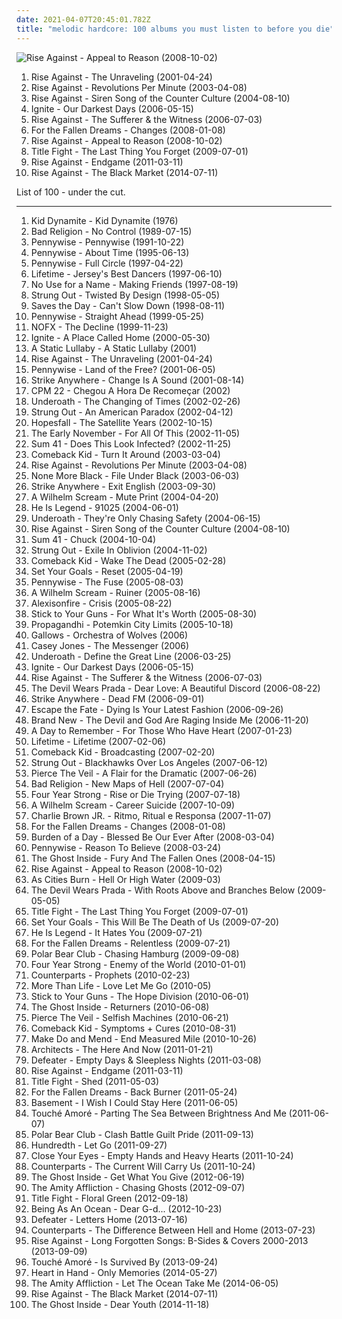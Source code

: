 ```yaml
---
date: 2021-04-07T20:45:01.782Z
title: "melodic hardcore: 100 albums you must listen to before you die"
---
```

![Rise Against - Appeal to Reason (2008-10-02)](https://img.discogs.com/zwNtYfERtsVm4UQdHh_Rbk850Io=/fit-in/385x379/filters:strip_icc():format(jpeg):mode_rgb():quality(90)/discogs-images/R-1690774-1337043295-1654.jpeg.jpg "Rise Against - Appeal to Reason (2008-10-02)")
<ol class="albums">
<li data-cover="https://img.discogs.com/v_WfhAU5pMNSSipcIC_cP8m8yho=/fit-in/200x200/filters:strip_icc():format(jpeg):mode_rgb():quality(90)/discogs-images/R-1472525-1255362291.jpeg.jpg" data-tags="punk rock, melodic hardcore, punk" role="button">Rise Against - The Unraveling (2001-04-24)</li>
<li data-cover="https://img.discogs.com/54PHju_pBRbaDAAbP344C-jYO0Q=/fit-in/200x200/filters:strip_icc():format(jpeg):mode_rgb():quality(90)/discogs-images/R-383394-1108500259.jpg.jpg" data-tags="punk, punk rock, melodic hardcore" role="button">Rise Against - Revolutions Per Minute (2003-04-08)</li>
<li data-cover="https://img.discogs.com/UfLrxOhXZkg5XKtw_vA7ZjqEGm8=/fit-in/600x529/filters:strip_icc():format(jpeg):mode_rgb():quality(90)/discogs-images/R-383403-1450846625-6064.jpeg.jpg" data-tags="punk rock, melodic hardcore" role="button">Rise Against - Siren Song of the Counter Culture (2004-08-10)</li>
<li data-cover="http://coverartarchive.org/release/3a373a0c-6529-4a1f-94f7-95bd49ee80e4/15045824943-500.jpg" data-tags="melodic hardcore" role="button">Ignite - Our Darkest Days (2006-05-15)</li>
<li data-cover="http://coverartarchive.org/release/51dcb278-fd58-4cfe-84ef-981a5739224f/7005657836-500.jpg" data-tags="punk rock, melodic hardcore" role="button">Rise Against - The Sufferer & the Witness (2006-07-03)</li>
<li data-cover="http://coverartarchive.org/release/d30fc218-4362-49f0-9a2e-598591fd4849/15102934284-500.jpg" data-tags="metalcore, melodic hardcore" role="button">For the Fallen Dreams - Changes (2008-01-08)</li>
<li data-cover="https://img.discogs.com/zwNtYfERtsVm4UQdHh_Rbk850Io=/fit-in/385x379/filters:strip_icc():format(jpeg):mode_rgb():quality(90)/discogs-images/R-1690774-1337043295-1654.jpeg.jpg" data-tags="punk rock, melodic hardcore" role="button">Rise Against - Appeal to Reason (2008-10-02)</li>
<li data-cover="http://coverartarchive.org/release/d2c866fb-356d-4d5c-a1f3-6ad8e0695e3e/3370165259-500.jpg" data-tags="pop punk, melodic hardcore" role="button">Title Fight - The Last Thing You Forget (2009-07-01)</li>
<li data-cover="http://coverartarchive.org/release/3b4383f9-d5eb-4cfa-9f89-9eff909c5008/2100804508-500.jpg" data-tags="punk rock" role="button">Rise Against - Endgame (2011-03-11)</li>
<li data-cover="http://coverartarchive.org/release/13c203d1-c159-4cf1-b841-dbd580afb5d5/7635854563-500.jpg" data-tags="melodic hardcore, punk rock" role="button">Rise Against - The Black Market (2014-07-11)</li>
</ol>
List of 100 - under the cut.
<!-- more -->

_________________

<ol class="albums">
<li data-cover="https://img.discogs.com/H5dDAdQEnctSY10THsv2Ow0Xf78=/fit-in/400x400/filters:strip_icc():format(jpeg):mode_rgb():quality(90)/discogs-images/R-648023-1143064260.jpeg.jpg" data-tags="melodic hardcore" role="button">
Kid Dynamite - Kid Dynamite (1976)
</li>
<li data-cover="https://img.discogs.com/mCYOZDBEcuVVw32N09qfYfPxRMM=/fit-in/600x580/filters:strip_icc():format(jpeg):mode_rgb():quality(90)/discogs-images/R-1080141-1447207385-1518.jpeg.jpg" data-tags="punk rock, punk" role="button">
Bad Religion - No Control (1989-07-15)
</li>
<li data-cover="http://coverartarchive.org/release/ba596074-ef87-4619-a9c5-b3c548c7a11a/4802623914-500.jpg" data-tags="melodic hardcore, punk rock" role="button">
Pennywise - Pennywise (1991-10-22)
</li>
<li data-cover="https://img.discogs.com/POOQ9xff8fwKnmNldW7ZLuccl34=/fit-in/598x585/filters:strip_icc():format(jpeg):mode_rgb():quality(90)/discogs-images/R-370028-1250436623.jpeg.jpg" data-tags="punk rock" role="button">
Pennywise - About Time (1995-06-13)
</li>
<li data-cover="http://coverartarchive.org/release/17d8b2c8-7b93-4442-a146-0936cb81c708/3593091611-500.jpg" data-tags="punk rock" role="button">
Pennywise - Full Circle (1997-04-22)
</li>
<li data-cover="https://img.discogs.com/qS1pgx4O5AkX22znlBsXIHqp3Yg=/fit-in/600x600/filters:strip_icc():format(jpeg):mode_rgb():quality(90)/discogs-images/R-383697-1386630926-9272.jpeg.jpg" data-tags="melodic hardcore, pop punk" role="button">
Lifetime - Jersey's Best Dancers (1997-06-10)
</li>
<li data-cover="http://coverartarchive.org/release/d6f37015-1c85-46dd-bceb-8c6919157196/11686735734-500.jpg" data-tags="punk, pop punk, california, melodic hardcore, aleister crowley, fat wreck chords, christopher lee, aleyster crowley, nu-punk, argeu california seixas, silvio passos, wilson seixas, california seixas, aleister, raul seixas, 90s punk rock, amidio junior, anyzio rocha, nova california seixas, mucajai, argeu california, beto juara, don kalifa, caracarai, donkalifa, aleystercrowley, simplesdemais, os putos brothers, aleyster, silva alhandra, krica morena bela, boa vista, roraima, kricamorena, familia santos, argeu, krica morena, mosca navarro, aleyster crowley bernardo de andrade, thebestofaleystercrowley, approved by randy, records of yo" role="button">
No Use for a Name - Making Friends (1997-08-19)
</li>
<li data-cover="http://coverartarchive.org/release/a25d7f06-643f-31ea-b378-43bbc445458a/23691230295-500.jpg" data-tags="melodic hardcore, punk rock" role="button">
Strung Out - Twisted By Design (1998-05-05)
</li>
<li data-cover="https://img.discogs.com/XJgeAZbPusoD0DkmQH_OYfYRw2A=/fit-in/500x494/filters:strip_icc():format(jpeg):mode_rgb():quality(90)/discogs-images/R-2583768-1291743644.jpeg.jpg" data-tags="pop punk, melodic hardcore, emo, punk rock" role="button">
Saves the Day - Can't Slow Down (1998-08-11)
</li>
<li data-cover="http://coverartarchive.org/release/272c941c-fdd8-4b15-bfa8-9719a51a3c0b/17501004429-500.jpg" data-tags="punk rock, punk" role="button">
Pennywise - Straight Ahead (1999-05-25)
</li>
<li data-cover="http://coverartarchive.org/release/2e5d0c29-9460-46e1-a775-ba37db84e48c/12950845683-500.jpg" data-tags="punk rock" role="button">
NOFX - The Decline (1999-11-23)
</li>
<li data-cover="http://coverartarchive.org/release/a570d143-3749-42cb-84a1-63ab6e6f3b05/24579314447-500.jpg" data-tags="hardcore" role="button">
Ignite - A Place Called Home (2000-05-30)
</li>
<li data-cover="http://coverartarchive.org/release/34d92885-0cc1-49db-93f2-1943b8f622b0/23882763399-500.jpg" data-tags="screamo, post-hardcore, emocore" role="button">
A Static Lullaby - A Static Lullaby (2001)
</li>
<li data-cover="https://img.discogs.com/v_WfhAU5pMNSSipcIC_cP8m8yho=/fit-in/200x200/filters:strip_icc():format(jpeg):mode_rgb():quality(90)/discogs-images/R-1472525-1255362291.jpeg.jpg" data-tags="punk rock, melodic hardcore, punk" role="button">
Rise Against - The Unraveling (2001-04-24)
</li>
<li data-cover="http://coverartarchive.org/release/9d66266b-541a-4918-a172-d2d0b83f93fa/3350220596-500.jpg" data-tags="punk rock" role="button">
Pennywise - Land of the Free? (2001-06-05)
</li>
<li data-cover="http://coverartarchive.org/release/60191e09-e44d-4773-81ce-4a00f1f72765/3331939378-500.jpg" data-tags="melodic hardcore, punk rock" role="button">
Strike Anywhere - Change Is A Sound (2001-08-14)
</li>
<li data-cover="http://coverartarchive.org/release/da1c0df9-9771-47e5-9b7c-38cfe876e077/20636697554-500.jpg" data-tags="melodic hardcore" role="button">
CPM 22 - Chegou A Hora De Recomeçar (2002)
</li>
<li data-cover="http://coverartarchive.org/release/0ff29220-5ba3-46dd-89f2-9510d29c916a/4202569667-500.jpg" data-tags="metalcore, post-hardcore, screamo" role="button">
Underoath - The Changing of Times (2002-02-26)
</li>
<li data-cover="http://coverartarchive.org/release/a523bcb6-4d68-3854-b159-82fd53f9655d/24573949978-500.jpg" data-tags="punk rock, melodic hardcore" role="button">
Strung Out - An American Paradox (2002-04-12)
</li>
<li data-cover="https://img.discogs.com/klcWXJGcipcwMGBjApfyG2e5Ztk=/fit-in/600x599/filters:strip_icc():format(jpeg):mode_rgb():quality(90)/discogs-images/R-810275-1608482333-3173.jpeg.jpg" data-tags="post-hardcore, melodic hardcore" role="button">
Hopesfall - The Satellite Years (2002-10-15)
</li>
<li data-cover="http://coverartarchive.org/release/3895df67-624a-40ac-b5f7-db66bebff818/11597682469-500.jpg" data-tags="emo, indie rock, indie" role="button">
The Early November - For All Of This (2002-11-05)
</li>
<li data-cover="http://coverartarchive.org/release/29911ee4-301b-4192-924e-24db9e973227/15248581026-500.jpg" data-tags="punk rock" role="button">
Sum 41 - Does This Look Infected? (2002-11-25)
</li>
<li data-cover="http://coverartarchive.org/release/5a79dd65-b83d-4c4c-966f-4d637b699a8d/3376076774-500.jpg" data-tags="hardcore" role="button">
Comeback Kid - Turn It Around (2003-03-04)
</li>
<li data-cover="https://img.discogs.com/54PHju_pBRbaDAAbP344C-jYO0Q=/fit-in/200x200/filters:strip_icc():format(jpeg):mode_rgb():quality(90)/discogs-images/R-383394-1108500259.jpg.jpg" data-tags="punk, punk rock, melodic hardcore" role="button">
Rise Against - Revolutions Per Minute (2003-04-08)
</li>
<li data-cover="http://coverartarchive.org/release/19bd1177-1d0a-4464-a278-7db7bedb1e08/26396024639-500.jpg" data-tags="melodic hardcore" role="button">
None More Black - File Under Black (2003-06-03)
</li>
<li data-cover="https://img.discogs.com/juxJWoZ76Wimpsa1aLfsxQz94Zs=/fit-in/600x595/filters:strip_icc():format(jpeg):mode_rgb():quality(90)/discogs-images/R-435701-1257815885.jpeg.jpg" data-tags="melodic hardcore" role="button">
Strike Anywhere - Exit English (2003-09-30)
</li>
<li data-cover="http://coverartarchive.org/release/7cf526e4-71e8-3ace-91af-6e10e0f63fd5/8302046812-500.jpg" data-tags="punk rock, melodic hardcore" role="button">
A Wilhelm Scream - Mute Print (2004-04-20)
</li>
<li data-cover="https://img.discogs.com/oLkou_Bh1vJANeuEN_JwsTGeSw0=/fit-in/600x597/filters:strip_icc():format(jpeg):mode_rgb():quality(90)/discogs-images/R-542861-1424798177-4446.jpeg.jpg" data-tags="rock, experimental, pop punk, tribunal, southern rock, post-hardcore, melodic hardcore, emocore, cooool" role="button">
He Is Legend - 91025 (2004-06-01)
</li>
<li data-cover="http://coverartarchive.org/release/12655151-895d-44e2-b0ee-c3a5e27a7d23/4202987952-500.jpg" data-tags="post-hardcore, screamo" role="button">
Underoath - They're Only Chasing Safety (2004-06-15)
</li>
<li data-cover="https://img.discogs.com/UfLrxOhXZkg5XKtw_vA7ZjqEGm8=/fit-in/600x529/filters:strip_icc():format(jpeg):mode_rgb():quality(90)/discogs-images/R-383403-1450846625-6064.jpeg.jpg" data-tags="punk rock, melodic hardcore" role="button">
Rise Against - Siren Song of the Counter Culture (2004-08-10)
</li>
<li data-cover="http://coverartarchive.org/release/931a0ad7-8770-47ba-8e41-028310c91921/1091413978-500.jpg" data-tags="punk rock" role="button">
Sum 41 - Chuck (2004-10-04)
</li>
<li data-cover="https://img.discogs.com/lHgIf8qkkgfvpEYMx1B7b0Tkc14=/fit-in/200x200/filters:strip_icc():format(jpeg):mode_rgb():quality(90)/discogs-images/R-1146361-1195852068.jpeg.jpg" data-tags="punk rock, melodic hardcore, punk" role="button">
Strung Out - Exile In Oblivion (2004-11-02)
</li>
<li data-cover="http://coverartarchive.org/release/0dc65026-cbb4-4319-b83d-ba812a445e8c/3376078822-500.jpg" data-tags="hardcore" role="button">
Comeback Kid - Wake The Dead (2005-02-28)
</li>
<li data-cover="http://coverartarchive.org/release/217fe65e-3493-4a96-b5a9-a0253ff5f4c1/13493928589-500.jpg" data-tags="melodic hardcore" role="button">
Set Your Goals - Reset (2005-04-19)
</li>
<li data-cover="http://coverartarchive.org/release/ad60a3f9-a555-45e5-8f82-6ac6eea1e69e/4802640206-500.jpg" data-tags="punk rock, melodic hardcore, punk" role="button">
Pennywise - The Fuse (2005-08-03)
</li>
<li data-cover="http://coverartarchive.org/release/24960f64-6756-4b0b-9edf-470d2be0ade0/26595602305-500.jpg" data-tags="melodic hardcore" role="button">
A Wilhelm Scream - Ruiner (2005-08-16)
</li>
<li data-cover="http://coverartarchive.org/release/03fbe7bc-3c95-40b7-85f9-92202c21bd51/26809577879-500.jpg" data-tags="post-hardcore" role="button">
Alexisonfire - Crisis (2005-08-22)
</li>
<li data-cover="http://coverartarchive.org/release/bc930f49-ee54-46cc-a3d2-4d5bdd778a9a/7741562142-500.jpg" data-tags="metalcore, hardcore, melodic hardcore" role="button">
Stick to Your Guns - For What It's Worth (2005-08-30)
</li>
<li data-cover="https://img.discogs.com/uabzvAXqB5mOtROxF3rV2THuRWw=/fit-in/200x200/filters:strip_icc():format(jpeg):mode_rgb():quality(90)/discogs-images/R-5013815-1382137753-7896.jpeg.jpg" data-tags="punk, punk rock" role="button">
Propagandhi - Potemkin City Limits (2005-10-18)
</li>
<li data-cover="https://img.discogs.com/EInZAV_W02n2rIqFuuO7DXrcWzs=/fit-in/600x600/filters:strip_icc():format(jpeg):mode_rgb():quality(90)/discogs-images/R-1878619-1249674773.jpeg.jpg" data-tags="hardcore punk" role="button">
Gallows - Orchestra of Wolves (2006)
</li>
<li data-cover="https://img.discogs.com/erk1ntVaChPyHzzVSC8bH32s2jY=/fit-in/500x500/filters:strip_icc():format(jpeg):mode_rgb():quality(90)/discogs-images/R-3444812-1330819299.jpeg.jpg" data-tags="hardcore, straight edge, melodic hardcore" role="button">
Casey Jones - The Messenger (2006)
</li>
<li data-cover="https://img.discogs.com/0jsnhuwQ3Gx3HGYoG7ZY6krYJdw=/fit-in/500x500/filters:strip_icc():format(jpeg):mode_rgb():quality(90)/discogs-images/R-1892204-1326299483.jpeg.jpg" data-tags="post-hardcore, metalcore, screamo" role="button">
Underoath - Define the Great Line (2006-03-25)
</li>
<li data-cover="http://coverartarchive.org/release/3a373a0c-6529-4a1f-94f7-95bd49ee80e4/15045824943-500.jpg" data-tags="melodic hardcore" role="button">
Ignite - Our Darkest Days (2006-05-15)
</li>
<li data-cover="http://coverartarchive.org/release/51dcb278-fd58-4cfe-84ef-981a5739224f/7005657836-500.jpg" data-tags="punk rock, melodic hardcore" role="button">
Rise Against - The Sufferer & the Witness (2006-07-03)
</li>
<li data-cover="http://coverartarchive.org/release/3990b389-b207-4e15-8164-c52e97734051/5780338872-500.jpg" data-tags="metalcore" role="button">
The Devil Wears Prada - Dear Love: A Beautiful Discord (2006-08-22)
</li>
<li data-cover="https://img.discogs.com/RctQjk9ylZFGEPV5rtgG8BUxYEc=/fit-in/600x600/filters:strip_icc():format(jpeg):mode_rgb():quality(90)/discogs-images/R-3445427-1330818907.jpeg.jpg" data-tags="punk, melodic hardcore, punk rock" role="button">
Strike Anywhere - Dead FM (2006-09-01)
</li>
<li data-cover="http://coverartarchive.org/release/d21c95c8-40bb-467c-b11f-218886cd0b22/8973658859-500.jpg" data-tags="post-hardcore" role="button">
Escape the Fate - Dying Is Your Latest Fashion (2006-09-26)
</li>
<li data-cover="http://coverartarchive.org/release/c9294302-9589-4859-a0ed-d82c65b017db/4724008040-500.jpg" data-tags="alternative rock, alternative" role="button">
Brand New - The Devil and God Are Raging Inside Me (2006-11-20)
</li>
<li data-cover="http://coverartarchive.org/release/d50472b3-95ea-4772-9211-caf26426aa59/3248631123-500.jpg" data-tags="post-hardcore" role="button">
A Day to Remember - For Those Who Have Heart (2007-01-23)
</li>
<li data-cover="http://coverartarchive.org/release/ad7487f1-fb31-4085-a954-3675dbcb4718/3376998660-500.jpg" data-tags="punk rock, pop punk, melodic hardcore" role="button">
Lifetime - Lifetime (2007-02-06)
</li>
<li data-cover="http://coverartarchive.org/release/d1f8f3fb-a686-4945-9828-4ac22e756bce/3376080622-500.jpg" data-tags="hardcore" role="button">
Comeback Kid - Broadcasting (2007-02-20)
</li>
<li data-cover="http://coverartarchive.org/release/aea4c7d0-300d-42a8-affb-515e06dbbdf8/12726679002-500.jpg" data-tags="melodic hardcore" role="button">
Strung Out - Blackhawks Over Los Angeles (2007-06-12)
</li>
<li data-cover="http://coverartarchive.org/release/fa7ea6f2-f2d9-4dd3-9236-5287a6b56272/7163668976-500.jpg" data-tags="post-hardcore" role="button">
Pierce The Veil - A Flair for the Dramatic (2007-06-26)
</li>
<li data-cover="https://img.discogs.com/zHQ3JvmNkZNqoHiqBj26RChYOvA=/fit-in/495x436/filters:strip_icc():format(jpeg):mode_rgb():quality(90)/discogs-images/R-1195867-1226914346.jpeg.jpg" data-tags="punk rock, punk" role="button">
Bad Religion - New Maps of Hell (2007-07-04)
</li>
<li data-cover="http://coverartarchive.org/release/9b7f764c-178e-4846-a95d-5e4e45358c68/25544318506-500.jpg" data-tags="pop punk" role="button">
Four Year Strong - Rise or Die Trying (2007-07-18)
</li>
<li data-cover="https://img.discogs.com/m3TuXrv1VWiXGgiiZuzrH1UdRuM=/fit-in/600x592/filters:strip_icc():format(jpeg):mode_rgb():quality(90)/discogs-images/R-2708804-1594585064-2171.jpeg.jpg" data-tags="melodic hardcore" role="button">
A Wilhelm Scream - Career Suicide (2007-10-09)
</li>
<li data-cover="http://coverartarchive.org/release/855ddbf1-f8f8-4801-b3ec-486768aba72f/10496597840-500.jpg" data-tags="rock, alternative rock, punk rock, nu metal, melodic hardcore, skate punk, hardcore punk, rap metal, oi, charlie brown" role="button">
Charlie Brown JR. - Ritmo, Ritual e Responsa (2007-11-07)
</li>
<li data-cover="http://coverartarchive.org/release/d30fc218-4362-49f0-9a2e-598591fd4849/15102934284-500.jpg" data-tags="metalcore, melodic hardcore" role="button">
For the Fallen Dreams - Changes (2008-01-08)
</li>
<li data-cover="http://coverartarchive.org/release/f0107d42-e161-422c-807c-f0ace39d32c6/2533532968-500.jpg" data-tags="screamo, metalcore, post-hardcore, melodic hardcore, emocore" role="button">
Burden of a Day - Blessed Be Our Ever After (2008-03-04)
</li>
<li data-cover="http://coverartarchive.org/release/441659e9-eaef-431e-9f0c-6bec526119bf/2214404016-500.jpg" data-tags="punk rock, melodic hardcore, punk-rock" role="button">
Pennywise - Reason To Believe (2008-03-24)
</li>
<li data-cover="http://coverartarchive.org/release/cd201427-d0bd-4ffe-8a5e-0b17f998cb70/4848945374-500.jpg" data-tags="metalcore" role="button">
The Ghost Inside - Fury And The Fallen Ones (2008-04-15)
</li>
<li data-cover="https://img.discogs.com/zwNtYfERtsVm4UQdHh_Rbk850Io=/fit-in/385x379/filters:strip_icc():format(jpeg):mode_rgb():quality(90)/discogs-images/R-1690774-1337043295-1654.jpeg.jpg" data-tags="punk rock, melodic hardcore" role="button">
Rise Against - Appeal to Reason (2008-10-02)
</li>
<li data-cover="http://coverartarchive.org/release/2caa5d2e-3729-4177-b07d-1e14f033d3c1/7393338289-500.jpg" data-tags="indie rock, progressive rock" role="button">
As Cities Burn - Hell Or High Water (2009-03)
</li>
<li data-cover="http://coverartarchive.org/release/36bf9138-a55a-4b57-ad4f-d991047397bf/6477545083-500.jpg" data-tags="metalcore" role="button">
The Devil Wears Prada - With Roots Above and Branches Below (2009-05-05)
</li>
<li data-cover="http://coverartarchive.org/release/d2c866fb-356d-4d5c-a1f3-6ad8e0695e3e/3370165259-500.jpg" data-tags="pop punk, melodic hardcore" role="button">
Title Fight - The Last Thing You Forget (2009-07-01)
</li>
<li data-cover="https://img.discogs.com/xK2Vjtlu9FFiVQaIFctHEYf396k=/fit-in/600x596/filters:strip_icc():format(jpeg):mode_rgb():quality(90)/discogs-images/R-2710888-1344803766-1908.jpeg.jpg" data-tags="pop punk" role="button">
Set Your Goals - This Will Be The Death of Us (2009-07-20)
</li>
<li data-cover="http://coverartarchive.org/release/31a49f1c-a283-4caa-84ed-ee6964b00306/27059154815-500.jpg" data-tags="alternative rock, hardcore, pop punk, southern rock, melodic hardcore, tragic hero" role="button">
He Is Legend - It Hates You (2009-07-21)
</li>
<li data-cover="http://coverartarchive.org/release/5482a5d6-4d16-403d-be12-3ff3b85d1244/15102935531-500.jpg" data-tags="melodic hardcore, metalcore, hardcore" role="button">
For the Fallen Dreams - Relentless (2009-07-21)
</li>
<li data-cover="http://coverartarchive.org/release/c36d023f-1604-4a57-a702-b574aa5f504c/3350514175-500.jpg" data-tags="punk rock, post-hardcore, melodic hardcore" role="button">
Polar Bear Club - Chasing Hamburg (2009-09-08)
</li>
<li data-cover="http://coverartarchive.org/release/b4333310-ad10-4036-aacc-7f66c177d840/25544352121-500.jpg" data-tags="pop punk" role="button">
Four Year Strong - Enemy of the World (2010-01-01)
</li>
<li data-cover="http://coverartarchive.org/release/9cb80540-9145-4aa1-b71e-6373d4c2c916/7682646560-500.jpg" data-tags="metalcore, melodic hardcore" role="button">
Counterparts - Prophets (2010-02-23)
</li>
<li data-cover="http://coverartarchive.org/release/41748701-d7b4-449c-8d82-3cdba4c5325d/4827088619-500.jpg" data-tags="melodic hardcore, hardcore, hardcore punk" role="button">
More Than Life - Love Let Me Go (2010-05)
</li>
<li data-cover="http://coverartarchive.org/release/cb9705eb-6bbd-48d1-84c5-f958907c5daf/15103087494-500.jpg" data-tags="hardcore, metalcore" role="button">
Stick to Your Guns - The Hope Division (2010-06-01)
</li>
<li data-cover="http://coverartarchive.org/release/c306736b-3be0-4c28-b14a-95a8929b9f17/15103144601-500.jpg" data-tags="metalcore, hardcore" role="button">
The Ghost Inside - Returners (2010-06-08)
</li>
<li data-cover="http://coverartarchive.org/release/52480116-0a55-4090-a91a-7b0752f7955f/7149416698-500.jpg" data-tags="post-hardcore, emocore" role="button">
Pierce The Veil - Selfish Machines (2010-06-21)
</li>
<li data-cover="http://coverartarchive.org/release/5fac67e1-8432-404a-842c-c31d9885a291/3376084307-500.jpg" data-tags="melodic hardcore" role="button">
Comeback Kid - Symptoms + Cures (2010-08-31)
</li>
<li data-cover="https://img.discogs.com/YhtkXQ6p_GNNHJCNV0X2_pXLZ8E=/fit-in/300x300/filters:strip_icc():format(jpeg):mode_rgb():quality(90)/discogs-images/R-2698720-1332074442.jpeg.jpg" data-tags="rock, punk, hardcore, post-hardcore, melodic hardcore" role="button">
Make Do and Mend - End Measured Mile (2010-10-26)
</li>
<li data-cover="http://coverartarchive.org/release/27f2d3c5-50b6-4a97-a2d1-2da283881fe3/20002674834-500.jpg" data-tags="metalcore" role="button">
Architects - The Here And Now (2011-01-21)
</li>
<li data-cover="http://coverartarchive.org/release/8b7be6b5-5c0f-40f0-8db2-140d0ee635be/4766286256-500.jpg" data-tags="hardcore" role="button">
Defeater - Empty Days & Sleepless Nights (2011-03-08)
</li>
<li data-cover="http://coverartarchive.org/release/3b4383f9-d5eb-4cfa-9f89-9eff909c5008/2100804508-500.jpg" data-tags="punk rock" role="button">
Rise Against - Endgame (2011-03-11)
</li>
<li data-cover="http://coverartarchive.org/release/9fc4104a-87c7-455a-a444-1baf30fc4910/3370166717-500.jpg" data-tags="post-hardcore" role="button">
Title Fight - Shed (2011-05-03)
</li>
<li data-cover="http://coverartarchive.org/release/9dc2170e-ad37-48a2-b8df-6885f93ceab0/1915634384-500.jpg" data-tags="metalcore, melodic hardcore" role="button">
For the Fallen Dreams - Back Burner (2011-05-24)
</li>
<li data-cover="http://coverartarchive.org/release/c040773a-9768-4328-8095-e5c08bec91d2/12077625512-500.jpg" data-tags="emo, post-hardcore, melodic hardcore" role="button">
Basement - I Wish I Could Stay Here (2011-06-05)
</li>
<li data-cover="https://img.discogs.com/FSNVz6ClhLwEqnQppWgCn_Hdp5M=/fit-in/450x450/filters:strip_icc():format(jpeg):mode_rgb():quality(90)/discogs-images/R-2955044-1415198215-4656.jpeg.jpg" data-tags="melodic hardcore, hardcore, post-hardcore" role="button">
Touché Amoré - Parting The Sea Between Brightness And Me (2011-06-07)
</li>
<li data-cover="https://img.discogs.com/puJY5j6wEnfdKN3LgM_tarrNVko=/fit-in/200x200/filters:strip_icc():format(jpeg):mode_rgb():quality(90)/discogs-images/R-3223064-1321147837.jpeg.jpg" data-tags="melodic hardcore" role="button">
Polar Bear Club - Clash Battle Guilt Pride (2011-09-13)
</li>
<li data-cover="http://coverartarchive.org/release/e4a28d16-1cd3-4ee3-884b-0fb040ef8ef4/1209189340-500.jpg" data-tags="hardcore, melodic hardcore" role="button">
Hundredth - Let Go (2011-09-27)
</li>
<li data-cover="http://coverartarchive.org/release/fa5a52d4-bd05-4f74-8ead-7c60928b9ad4/17980212370-500.jpg" data-tags="melodic hardcore, pop punk, post-hardcore" role="button">
Close Your Eyes - Empty Hands and Heavy Hearts (2011-10-24)
</li>
<li data-cover="http://coverartarchive.org/release/0f3289b0-f144-427b-98d2-cd75e932469d/7682688831-500.jpg" data-tags="hardcore, melodic hardcore" role="button">
Counterparts - The Current Will Carry Us (2011-10-24)
</li>
<li data-cover="http://coverartarchive.org/release/63fbc78e-7f6e-4fa4-8197-452ca2c1b34a/1262409795-500.jpg" data-tags="metalcore" role="button">
The Ghost Inside - Get What You Give (2012-06-19)
</li>
<li data-cover="http://coverartarchive.org/release/0e8bf44f-35bf-4b5d-8d26-fdbf128bedeb/3185047343-500.jpg" data-tags="post-hardcore" role="button">
The Amity Affliction - Chasing Ghosts (2012-09-07)
</li>
<li data-cover="http://coverartarchive.org/release/69658667-208f-4688-ada0-4420dc066c4e/3370168609-500.jpg" data-tags="post-hardcore" role="button">
Title Fight - Floral Green (2012-09-18)
</li>
<li data-cover="http://coverartarchive.org/release/b64e3ca3-ea88-4119-ac93-01b5c1657cbf/7391916512-500.jpg" data-tags="post-hardcore, melodic hardcore" role="button">
Being As An Ocean - Dear G-d... (2012-10-23)
</li>
<li data-cover="https://img.discogs.com/YD62tx0SkwouGchKAxGQFcgXuRM=/fit-in/230x230/filters:strip_icc():format(jpeg):mode_rgb():quality(90)/discogs-images/R-4730366-1373667190-4992.jpeg.jpg" data-tags="hardcore, melodic hardcore" role="button">
Defeater - Letters Home (2013-07-16)
</li>
<li data-cover="http://coverartarchive.org/release/73f1a71e-34a8-45d9-b905-a40a798ac01d/7682599038-500.jpg" data-tags="melodic hardcore, hardcore" role="button">
Counterparts - The Difference Between Hell and Home (2013-07-23)
</li>
<li data-cover="http://coverartarchive.org/release/310d5ce9-d7ed-477f-91d1-925520277f10/8198781351-500.jpg" data-tags="melodic hardcore, hardcore punk, punk rock" role="button">
Rise Against - Long Forgotten Songs: B-Sides & Covers 2000-2013 (2013-09-09)
</li>
<li data-cover="http://coverartarchive.org/release/9c2da64b-eeef-41ac-b2f8-d3fee4897f36/5335730495-500.jpg" data-tags="post-hardcore, screamo, melodic hardcore" role="button">
Touché Amoré - Is Survived By (2013-09-24)
</li>
<li data-cover="http://coverartarchive.org/release/323b9b58-958e-4b37-a70d-f6d8696b7f1b/13955038898-500.jpg" data-tags="melodic hardcore, metalcore" role="button">
Heart in Hand - Only Memories (2014-05-27)
</li>
<li data-cover="http://coverartarchive.org/release/a47ca102-619e-4b67-a654-e206f1ae7e97/7547036072-500.jpg" data-tags="post-hardcore" role="button">
The Amity Affliction - Let The Ocean Take Me (2014-06-05)
</li>
<li data-cover="http://coverartarchive.org/release/13c203d1-c159-4cf1-b841-dbd580afb5d5/7635854563-500.jpg" data-tags="melodic hardcore, punk rock" role="button">
Rise Against - The Black Market (2014-07-11)
</li>
<li data-cover="http://coverartarchive.org/release/962ea4a5-597e-414e-95cc-01ee31f72b9d/8473249578-500.jpg" data-tags="metalcore, melodic hardcore" role="button">
The Ghost Inside - Dear Youth (2014-11-18)
</li>
</ol>